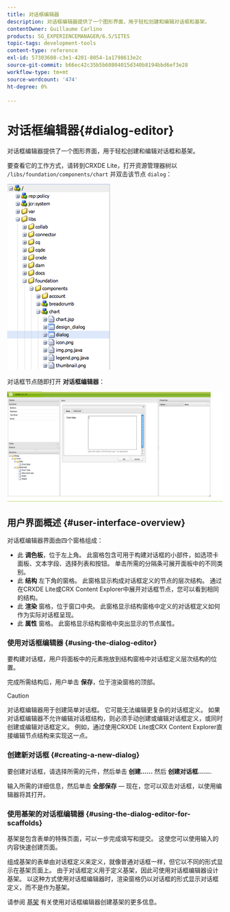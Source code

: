 ```yaml
---
title: 对话框编辑器
description: 对话框编辑器提供了一个图形界面，用于轻松创建和编辑对话框和基架。
contentOwner: Guillaume Carlino
products: SG_EXPERIENCEMANAGER/6.5/SITES
topic-tags: development-tools
content-type: reference
exl-id: 57303608-c3e1-4201-8054-1a1798613e2c
source-git-commit: b66ec42c35b5b60804015d340b8194bbd6ef3e28
workflow-type: tm+mt
source-wordcount: '474'
ht-degree: 0%

---
```


# 对话框编辑器{#dialog-editor}

对话框编辑器提供了一个图形界面，用于轻松创建和编辑对话框和基架。

要查看它的工作方式，请转到CRXDE Lite，打开资源管理器树以 `/libs/foundation/components/chart` 并双击该节点 `dialog`：

![chlimage_1-247](assets/chlimage_1-247.png)

对话框节点随即打开 **对话框编辑器**：

![screen_shot_2012-02-01at25033pm](assets/screen_shot_2012-02-01at25033pm.png)

## 用户界面概述 {#user-interface-overview}

对话框编辑器界面由四个窗格组成：

* 此 **调色板**，位于左上角。 此窗格包含可用于构建对话框的小部件，如选项卡面板、文本字段、选择列表和按钮。 单击所需的分隔条可展开面板中的不同类别。
* 此 **结构** 左下角的窗格。 此窗格显示构成对话框定义的节点的层次结构。 通过在CRXDE Lite或CRX Content Explorer中展开对话框节点，您可以看到相同的结构。
* 此 **渲染** 窗格，位于窗口中央。 此窗格显示结构窗格中定义的对话框定义如何作为实际对话框呈现。
* 此 **属性** 窗格。 此窗格显示结构窗格中突出显示的节点属性。

### 使用对话框编辑器 {#using-the-dialog-editor}

要构建对话框，用户将面板中的元素拖放到结构窗格中对话框定义层次结构的位置。

完成所需结构后，用户单击 **保存**，位于渲染窗格的顶部。

>[!CAUTION]
>
>对话框编辑器用于创建简单对话框。 它可能无法编辑更复杂的对话框定义。 如果对话框编辑器不允许编辑对话框结构，则必须手动创建或编辑对话框定义，或同时创建或编辑对话框定义。 例如，通过使用CRXDE Lite或CRX Content Explorer直接编辑节点结构来实现这一点。

### 创建新对话框 {#creating-a-new-dialog}

要创建对话框，请选择所需的元件，然后单击 **创建……** 然后 **创建对话框……**.

输入所需的详细信息，然后单击 **全部保存**  — 现在，您可以双击对话框，以使用编辑器将其打开。

### 使用基架的对话框编辑器 {#using-the-dialog-editor-for-scaffolds}

基架是包含表单的特殊页面，可以一步完成填写和提交。 这使您可以使用输入的内容快速创建页面。

组成基架的表单由对话框定义来定义，就像普通对话框一样，但它以不同的形式显示在基架页面上。 由于对话框定义用于定义基架，因此可使用对话框编辑器设计基架。 以这种方式使用对话框编辑器时，渲染窗格仍以对话框的形式显示对话框定义，而不是作为基架。

请参阅 [基架](/help/sites-authoring/scaffolding.md) 有关使用对话框编辑器创建基架的更多信息。
